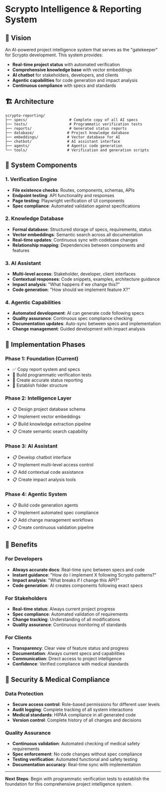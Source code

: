 # Scrypto Intelligence & Reporting System

## 🎯 Vision

An AI-powered project intelligence system that serves as the "gatekeeper" for Scrypto development. This system provides:

- **Real-time project status** with automated verification
- **Comprehensive knowledge base** with vector embeddings
- **AI chatbot** for stakeholders, developers, and clients
- **Agentic capabilities** for code generation and impact analysis
- **Continuous compliance** with specs and standards

## 🏗️ Architecture

```
scrypto-reporting/
├── specs/                   # Complete copy of all AI specs
├── tests/                   # Programmatic verification tests
├── reports/                 # Generated status reports  
├── database/               # Project knowledge database
├── embeddings/             # Vector database for AI
├── chatbot/                # AI assistant interface
├── agents/                 # Agentic code generation
└── tools/                  # Verification and generation scripts
```

## 🔧 System Components

### 1. **Verification Engine**
- **File existence checks**: Routes, components, schemas, APIs
- **Endpoint testing**: API functionality and responses  
- **Page testing**: Playwright verification of UI components
- **Spec compliance**: Automated validation against specifications

### 2. **Knowledge Database**
- **Formal database**: Structured storage of specs, requirements, status
- **Vector embeddings**: Semantic search across all documentation
- **Real-time updates**: Continuous sync with codebase changes
- **Relationship mapping**: Dependencies between components and features

### 3. **AI Assistant**
- **Multi-level access**: Stakeholder, developer, client interfaces
- **Contextual responses**: Code snippets, examples, architecture guidance
- **Impact analysis**: "What happens if we change this?"
- **Code generation**: "How should we implement feature X?"

### 4. **Agentic Capabilities**
- **Automated development**: AI can generate code following specs
- **Quality assurance**: Continuous spec compliance checking
- **Documentation updates**: Auto-sync between specs and implementation
- **Change management**: Guided development with impact analysis

## 🚀 Implementation Phases

### Phase 1: Foundation (Current)
- ✅ Copy report system and specs
- 🔄 Build programmatic verification tests
- 🔄 Create accurate status reporting
- 🔄 Establish folder structure

### Phase 2: Intelligence Layer
- 📋 Design project database schema
- 📋 Implement vector embeddings
- 📋 Build knowledge extraction pipeline
- 📋 Create semantic search capability

### Phase 3: AI Assistant
- 📋 Develop chatbot interface
- 📋 Implement multi-level access control
- 📋 Add contextual code assistance
- 📋 Create impact analysis tools

### Phase 4: Agentic System
- 📋 Build code generation agents
- 📋 Implement automated spec compliance
- 📋 Add change management workflows
- 📋 Create continuous validation pipeline

## 🎯 Benefits

### For Developers
- **Always accurate docs**: Real-time sync between specs and code
- **Instant guidance**: "How do I implement X following Scrypto patterns?"
- **Impact analysis**: "What breaks if I change this API?"
- **Code generation**: AI creates components following exact specs

### For Stakeholders  
- **Real-time status**: Always current project progress
- **Spec compliance**: Automated validation of requirements
- **Change tracking**: Understanding of all modifications
- **Quality assurance**: Continuous monitoring of standards

### For Clients
- **Transparency**: Clear view of feature status and progress
- **Documentation**: Always current specs and capabilities
- **Communication**: Direct access to project intelligence
- **Confidence**: Verified compliance with medical standards

## 🔐 Security & Medical Compliance

### Data Protection
- **Secure access control**: Role-based permissions for different user levels
- **Audit logging**: Complete tracking of all system interactions
- **Medical standards**: HIPAA compliance in all generated code
- **Version control**: Complete history of all changes and decisions

### Quality Assurance
- **Continuous validation**: Automated checking of medical safety requirements
- **Spec enforcement**: No code changes without spec compliance
- **Testing verification**: Automated functional and safety testing
- **Documentation accuracy**: Real-time sync with implementation

---

**Next Steps**: Begin with programmatic verification tests to establish the foundation for this comprehensive project intelligence system.